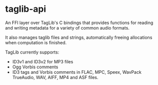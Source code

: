 taglib-api
==========

An FFI layer over TagLib's C bindings that provides functions for reading and
writing metadata for a variety of common audio formats.

It also manages taglib files and strings, automatically freeing allocations when
computation is finished.

TagLib currently supports:
* ID3v1 and ID3v2 for MP3 files
* Ogg Vorbis comments
* ID3 tags and Vorbis comments in FLAC, MPC, Speex, WavPack
  TrueAudio, WAV, AIFF, MP4 and ASF files.

